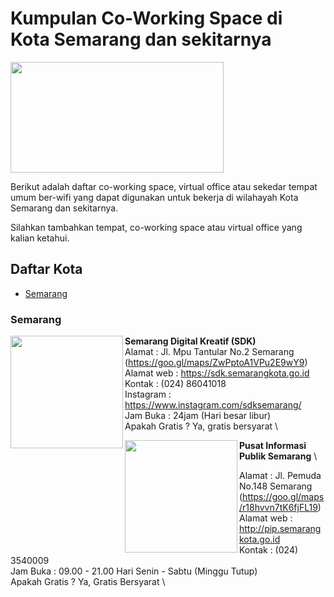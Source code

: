 # Kumpulan Co-Working Space di Kota Semarang dan sekitarnya

<img src="http://sandec.org/images/sandec-logo.png" height="177px" width="341px" align="center">

Berikut adalah daftar co-working space, virtual office atau sekedar tempat umum ber-wifi yang dapat digunakan untuk bekerja di wilahayah Kota Semarang dan sekitarnya.

Silahkan tambahkan tempat, co-working space atau virtual office yang kalian ketahui.

## Daftar Kota

- [Semarang](#Semarang)



### Semarang

<img src="https://fastly.4sqi.net/img/general/600x600/6348045_PMI58D26I1nrUOxQnT_jy3BYzluyjf-s2TgLLw3la_I.jpg" height="180px" width="180px" align="left">

**Semarang Digital Kreatif (SDK)** \
Alamat      : Jl. Mpu Tantular No.2 Semarang (https://goo.gl/maps/ZwPptoA1VPu2E9wY9) \
Alamat web  : https://sdk.semarangkota.go.id \
Kontak      : (024) 86041018 \
Instagram   : https://www.instagram.com/sdksemarang/ \
Jam Buka    : 24jam (Hari besar libur) \
Apakah Gratis ? Ya, gratis bersyarat \

<img src="https://pemkotsemarang2016.files.wordpress.com/2017/06/img_0394.jpg" height="180px" width="180px" align="left">

**Pusat Informasi Publik Semarang** \

Alamat      : Jl. Pemuda No.148 Semarang \
(https://goo.gl/maps/r18hvvn7tK6fjFL19) \
Alamat web  : http://pip.semarangkota.go.id \
Kontak      : (024) 3540009 \
Jam Buka    :  09.00 - 21.00 Hari Senin - Sabtu (Minggu Tutup)\
Apakah Gratis ? Ya, Gratis Bersyarat \
